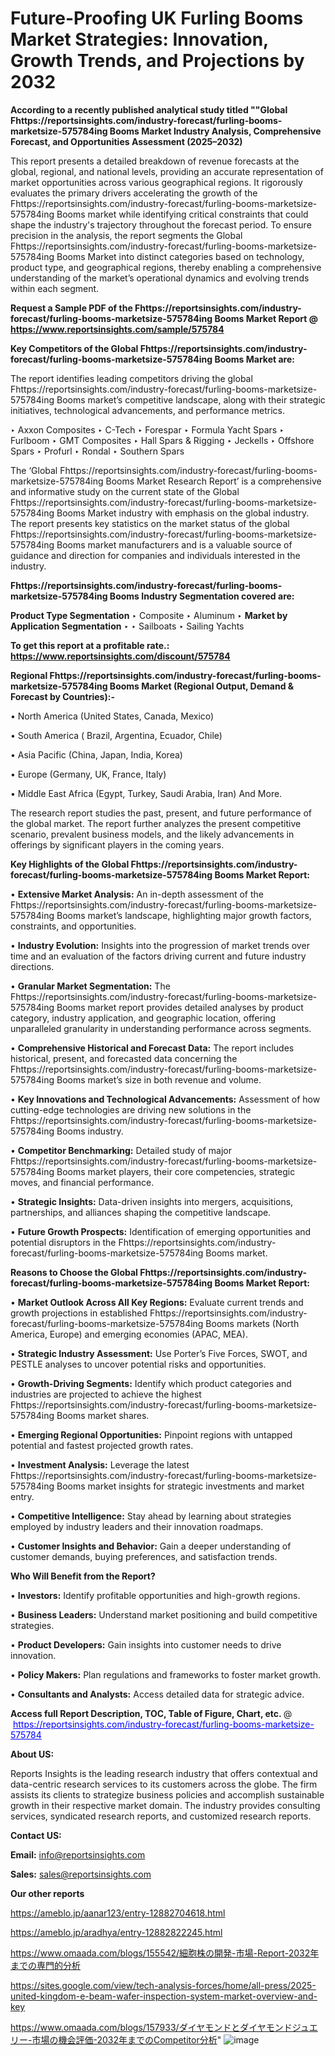 # Future-Proofing UK Furling Booms Market Strategies: Innovation, Growth Trends, and Projections by 2032

<strong>According to a recently published analytical study titled ""Global Fhttps://reportsinsights.com/industry-forecast/furling-booms-marketsize-575784ing Booms Market Industry Analysis, Comprehensive Forecast, and Opportunities Assessment (2025–2032)</strong>

This report presents a detailed breakdown of revenue forecasts at the global, regional, and national levels, providing an accurate representation of market opportunities across various geographical regions. It rigorously evaluates the primary drivers accelerating the growth of the Fhttps://reportsinsights.com/industry-forecast/furling-booms-marketsize-575784ing Booms market while identifying critical constraints that could shape the industry's trajectory throughout the forecast period. To ensure precision in the analysis, the report segments the Global Fhttps://reportsinsights.com/industry-forecast/furling-booms-marketsize-575784ing Booms Market into distinct categories based on technology, product type, and geographical regions, thereby enabling a comprehensive understanding of the market’s operational dynamics and evolving trends within each segment.

<strong>Request a Sample PDF of the Fhttps://reportsinsights.com/industry-forecast/furling-booms-marketsize-575784ing Booms Market Report </strong><strong>@<a href=https://www.reportsinsights.com/sample/575784 style=color:#0000ff;> https://www.reportsinsights.com/sample/575784</a></strong></font>

<strong>Key Competitors of the Global Fhttps://reportsinsights.com/industry-forecast/furling-booms-marketsize-575784ing Booms Market are:</strong>

The report identifies leading competitors driving the global Fhttps://reportsinsights.com/industry-forecast/furling-booms-marketsize-575784ing Booms market’s competitive landscape, along with their strategic initiatives, technological advancements, and performance metrics.

‣ Axxon Composites
‣ C-Tech
‣ Forespar
‣ Formula Yacht Spars
‣ Furlboom
‣ GMT Composites
‣ Hall Spars & Rigging
‣ Jeckells
‣ Offshore Spars
‣ Profurl
‣ Rondal
‣ Southern Spars

The ‘Global Fhttps://reportsinsights.com/industry-forecast/furling-booms-marketsize-575784ing Booms Market Research Report’ is a comprehensive and informative study on the current state of the Global Fhttps://reportsinsights.com/industry-forecast/furling-booms-marketsize-575784ing Booms Market industry with emphasis on the global industry. The report presents key statistics on the market status of the global Fhttps://reportsinsights.com/industry-forecast/furling-booms-marketsize-575784ing Booms market manufacturers and is a valuable source of guidance and direction for companies and individuals interested in the industry.

<strong>Fhttps://reportsinsights.com/industry-forecast/furling-booms-marketsize-575784ing Booms Industry Segmentation covered are:</strong>

<strong>Product Type Segmentation</strong>
‣
Composite
‣ Aluminum
‣ 
<strong>Market by Application Segmentation</strong>
‣
‣  Sailboats
‣ Sailing Yachts

<strong>To get this report at a profitable rate.: <a href=https://www.reportsinsights.com/discount/575784 style=color:#0000ff;>https://www.reportsinsights.com/discount/575784</a></strong></font>

<strong>Regional Fhttps://reportsinsights.com/industry-forecast/furling-booms-marketsize-575784ing Booms Market (Regional Output, Demand &amp; Forecast by Countries):-</strong>

• North America (United States, Canada, Mexico)

• South America ( Brazil, Argentina, Ecuador, Chile)

• Asia Pacific (China, Japan, India, Korea)

• Europe (Germany, UK, France, Italy)

• Middle East Africa (Egypt, Turkey, Saudi Arabia, Iran) And More.

The research report studies the past, present, and future performance of the global market. The report further analyzes the present competitive scenario, prevalent business models, and the likely advancements in offerings by significant players in the coming years.

<strong>Key Highlights of the Global Fhttps://reportsinsights.com/industry-forecast/furling-booms-marketsize-575784ing Booms Market Report:</strong>

• <strong>Extensive Market Analysis:</strong> An in-depth assessment of the Fhttps://reportsinsights.com/industry-forecast/furling-booms-marketsize-575784ing Booms market’s landscape, highlighting major growth factors, constraints, and opportunities.

• <strong>Industry Evolution:</strong> Insights into the progression of market trends over time and an evaluation of the factors driving current and future industry directions.

• <strong>Granular Market Segmentation:</strong> The Fhttps://reportsinsights.com/industry-forecast/furling-booms-marketsize-575784ing Booms market report provides detailed analyses by product category, industry application, and geographic location, offering unparalleled granularity in understanding performance across segments.

• <strong>Comprehensive Historical and Forecast Data:</strong> The report includes historical, present, and forecasted data concerning the Fhttps://reportsinsights.com/industry-forecast/furling-booms-marketsize-575784ing Booms market’s size in both revenue and volume.

• <strong>Key Innovations and Technological Advancements:</strong> Assessment of how cutting-edge technologies are driving new solutions in the Fhttps://reportsinsights.com/industry-forecast/furling-booms-marketsize-575784ing Booms industry.

• <strong>Competitor Benchmarking:</strong> Detailed study of major Fhttps://reportsinsights.com/industry-forecast/furling-booms-marketsize-575784ing Booms market players, their core competencies, strategic moves, and financial performance.

• <strong>Strategic Insights:</strong> Data-driven insights into mergers, acquisitions, partnerships, and alliances shaping the competitive landscape.

• <strong>Future Growth Prospects:</strong> Identification of emerging opportunities and potential disruptors in the Fhttps://reportsinsights.com/industry-forecast/furling-booms-marketsize-575784ing Booms market.

<strong>Reasons to Choose the Global Fhttps://reportsinsights.com/industry-forecast/furling-booms-marketsize-575784ing Booms Market Report:</strong>

• <strong>Market Outlook Across All Key Regions:</strong> Evaluate current trends and growth projections in established Fhttps://reportsinsights.com/industry-forecast/furling-booms-marketsize-575784ing Booms markets (North America, Europe) and emerging economies (APAC, MEA).

• <strong>Strategic Industry Assessment:</strong> Use Porter’s Five Forces, SWOT, and PESTLE analyses to uncover potential risks and opportunities.

• <strong>Growth-Driving Segments:</strong> Identify which product categories and industries are projected to achieve the highest Fhttps://reportsinsights.com/industry-forecast/furling-booms-marketsize-575784ing Booms market shares.

• <strong>Emerging Regional Opportunities:</strong> Pinpoint regions with untapped potential and fastest projected growth rates.

• <strong>Investment Analysis:</strong> Leverage the latest Fhttps://reportsinsights.com/industry-forecast/furling-booms-marketsize-575784ing Booms market insights for strategic investments and market entry.

• <strong>Competitive Intelligence:</strong> Stay ahead by learning about strategies employed by industry leaders and their innovation roadmaps.

• <strong>Customer Insights and Behavior:</strong> Gain a deeper understanding of customer demands, buying preferences, and satisfaction trends.

<strong>Who Will Benefit from the Report?</strong>

• <strong>Investors:</strong> Identify profitable opportunities and high-growth regions.

• <strong>Business Leaders:</strong> Understand market positioning and build competitive strategies.

• <strong>Product Developers:</strong> Gain insights into customer needs to drive innovation.

• <strong>Policy Makers:</strong> Plan regulations and frameworks to foster market growth.

• <strong>Consultants and Analysts:</strong> Access detailed data for strategic advice.
</ul>
<strong>Access full Report Description, TOC, Table of Figure, Chart, etc. </strong>@  <a href=https://reportsinsights.com/industry-forecast/furling-booms-marketsize-575784 style=color:#0000ff;>https://reportsinsights.com/industry-forecast/furling-booms-marketsize-575784</a></font>

<strong><strong>About US</strong>:</strong>

Reports Insights is the leading research industry that offers contextual and data-centric research services to its customers across the globe. The firm assists its clients to strategize business policies and accomplish sustainable growth in their respective market domain. The industry provides consulting services, syndicated research reports, and customized research reports.

<strong>Contact US:</strong>

<p class=""""><b>Email:</b> <a href=mailto:info@reportsinsights.com>info@reportsinsights.com</a></p>
<p class=""""><b>Sales:</b> <a href=mailto:sales@reportsinsights.com>sales@reportsinsights.com</a></p>

<strong>Our other reports</strong>

<a href=https://ameblo.jp/aanar123/entry-12882704618.html>https://ameblo.jp/aanar123/entry-12882704618.html</a>

<a href=https://ameblo.jp/aradhya/entry-12882822245.html>https://ameblo.jp/aradhya/entry-12882822245.html</a>

<a href=https://www.omaada.com/blogs/155542/細胞株の開発-市場-Report-2032年までの専門的分析>https://www.omaada.com/blogs/155542/細胞株の開発-市場-Report-2032年までの専門的分析</a>

<a href=https://sites.google.com/view/tech-analysis-forces/home/all-press/2025-united-kingdom-e-beam-wafer-inspection-system-market-overview-and-key>https://sites.google.com/view/tech-analysis-forces/home/all-press/2025-united-kingdom-e-beam-wafer-inspection-system-market-overview-and-key</a>

<a href=https://www.omaada.com/blogs/157933/ダイヤモンドとダイヤモンドジュエリー-市場の機会評価-2032年までのCompetitor分析>https://www.omaada.com/blogs/157933/ダイヤモンドとダイヤモンドジュエリー-市場の機会評価-2032年までのCompetitor分析</a>"
![image](https://github.com/user-attachments/assets/e8ae6abd-61c2-4c83-82e2-0b6a4803178e)
